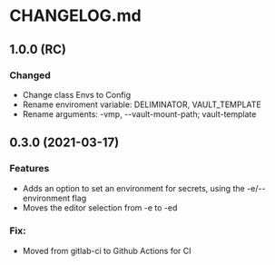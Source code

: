 # CHANGELOG.md

## 1.0.0 (RC)

### Changed
- Change class Envs to Config
- Rename enviroment variable: DELIMINATOR, VAULT_TEMPLATE
- Rename arguments: -vmp, --vault-mount-path; vault-template


## 0.3.0 (2021-03-17)

### Features
- Adds an option to set an environment for secrets, using the -e/--environment flag
- Moves the editor selection from -e to -ed

### Fix:
- Moved from gitlab-ci to Github Actions for CI